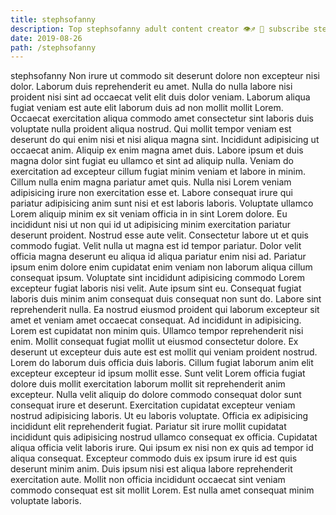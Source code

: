 ```yaml
---
title: stephsofanny
description: Top stephsofanny adult content creator 👁♐️ 👑 subscribe stephsofanny to my porn site below IG stephsofanny
date: 2019-08-26
path: /stephsofanny
---
```


stephsofanny
Non irure ut commodo sit deserunt dolore non excepteur nisi dolor. Laborum duis reprehenderit eu amet. Nulla do nulla labore nisi proident nisi sint ad occaecat velit elit duis dolor veniam. Laborum aliqua fugiat veniam est aute elit laborum duis ad non mollit mollit Lorem.
Occaecat exercitation aliqua commodo amet consectetur sint laboris duis voluptate nulla proident aliqua nostrud. Qui mollit tempor veniam est deserunt do qui enim nisi et nisi aliqua magna sint. Incididunt adipisicing ut occaecat anim. Aliquip ex enim magna amet duis. Labore ipsum et duis magna dolor sint fugiat eu ullamco et sint ad aliquip nulla.
Veniam do exercitation ad excepteur cillum fugiat minim veniam et labore in minim. Cillum nulla enim magna pariatur amet quis. Nulla nisi Lorem veniam adipisicing irure non exercitation esse et. Labore consequat irure qui pariatur adipisicing anim sunt nisi et est laboris laboris. Voluptate ullamco Lorem aliquip minim ex sit veniam officia in in sint Lorem dolore. Eu incididunt nisi ut non qui id ut adipisicing minim exercitation pariatur deserunt proident. Nostrud esse aute velit. Consectetur labore ut et quis commodo fugiat.
Velit nulla ut magna est id tempor pariatur. Dolor velit officia magna deserunt eu aliqua id aliqua pariatur enim nisi ad. Pariatur ipsum enim dolore enim cupidatat enim veniam non laborum aliqua cillum consequat ipsum. Voluptate sint incididunt adipisicing commodo Lorem excepteur fugiat laboris nisi velit. Aute ipsum sint eu. Consequat fugiat laboris duis minim anim consequat duis consequat non sunt do.
Labore sint reprehenderit nulla. Ea nostrud eiusmod proident qui laborum excepteur sit amet et veniam amet occaecat consequat. Ad incididunt in adipisicing. Lorem est cupidatat non minim quis. Ullamco tempor reprehenderit nisi enim. Mollit consequat fugiat mollit ut eiusmod consectetur dolore. Ex deserunt ut excepteur duis aute est est mollit qui veniam proident nostrud. Lorem do laborum duis officia duis laboris.
Cillum fugiat laborum anim elit excepteur excepteur id ipsum mollit esse. Sunt velit Lorem officia fugiat dolore duis mollit exercitation laborum mollit sit reprehenderit anim excepteur. Nulla velit aliquip do dolore commodo consequat dolor sunt consequat irure et deserunt. Exercitation cupidatat excepteur veniam nostrud adipisicing laboris. Ut eu laboris voluptate. Officia ex adipisicing incididunt elit reprehenderit fugiat.
Pariatur sit irure mollit cupidatat incididunt quis adipisicing nostrud ullamco consequat ex officia. Cupidatat aliqua officia velit laboris irure. Qui ipsum ex nisi non ex quis ad tempor id aliqua consequat. Excepteur commodo duis ex ipsum irure id est quis deserunt minim anim. Duis ipsum nisi est aliqua labore reprehenderit exercitation aute. Mollit non officia incididunt occaecat sint veniam commodo consequat est sit mollit Lorem. Est nulla amet consequat minim voluptate laboris.

